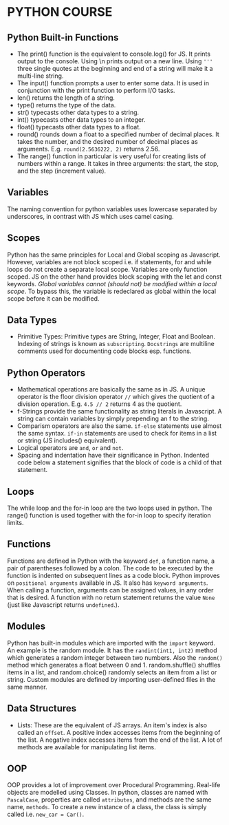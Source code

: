 # PYTHON COURSE

## Python Built-in Functions
- The print() function is the equivalent to console.log() for JS. It prints output to the console. Using \n prints output on a new line. Using `'''` three single quotes at the beginning and end of a string will make it a multi-line string.
- The input() function prompts a user to enter some data. It is used in conjunction with the print function to perform I/O tasks.
- len() returns the length of a string.
- type() returns the type of the data.
- str() typecasts other data types to a string.
- int() typecasts other data types to an integer.
- float() typecasts other data types to a float.
- round() rounds down a float to a specified number of decimal places. It takes the number, and the desired number of decimal places as arguments. E.g. `round(2.5636222, 2)` returns 2.56.
- The range() function in particular is very useful for creating lists of numbers within a range. It takes in three arguments: the start, the stop, and the step (increment value).

## Variables
The naming convention for python variables uses lowercase separated by underscores, in contrast with JS which uses camel casing.

## Scopes
Python has the same principles for Local and Global scoping as Javascript. However, variables are not block scoped i.e. if statements, for and while loops do not create a separate local scope. Variables are only function scoped. JS on the other hand provides block scoping with the let and const keywords.
*Global variables cannot (should not) be modified within a local scope*. To bypass this, the variable is redeclared as global within the local scope before it can be modified.

## Data Types
- Primitive Types: Primitive types are String, Integer, Float and Boolean. Indexing of strings is known as `subscripting`. `Docstrings` are multiline comments used for documenting code blocks esp. functions.

## Python Operators
- Mathematical operations are basically the same as in JS. A unique operator is the floor division operator `//` which gives the quotient of a division operation. E.g. `4.5 // 2` returns 4 as the quotient.
- f-Strings provide the same functionality as string literals in Javascript. A string can contain variables by simply prepending an f to the string.
- Comparism operators are also the same. `if-else` statements use almost the same syntax. `if-in` statements are used to check for items in a list or string (JS includes() equivalent).
- Logical operators are `and`, `or` and `not`.
- Spacing and indentation have their significance in Python. Indented code below a statement signifies that the block of code is a child of that statement.

## Loops
The while loop and the for-in loop are the two loops used in python. The range() function is used together with the for-in loop to specify iteration limits.

## Functions
Functions are defined in Python with the keyword `def`, a function name, a pair of parentheses followed by a colon. The code to be executed by the function is indented on subsequent lines as a code block.
Python improves on `positional arguments` available in JS. It also has `keyword arguments`. When calling a function, arguments can be assigned values, in any order that is desired.
A function with no return statement returns the value `None` (just like Javascript returns `undefined`.).

## Modules
Python has built-in modules which are imported with the `import` keyword. An example is the random module. It has the `randint(int1, int2)` method which generates a random integer between two numbers. Also the `random()` method which generates a float between 0 and 1. random.shuffle() shuffles items in a list, and random.choice() randomly selects an item from a list or string.
Custom modules are defined by importing user-defined files in the same manner.

## Data Structures
* Lists: These are the equivalent of JS arrays. An item's index is also called an `offset`. A positive index accesses items from the beginning of the list. A negative index accesses items from the end of the list. A lot of methods are available for manipulating list items.

## OOP
OOP provides a lot of improvement over Procedural Programming. Real-life objects are modelled using Classes. In python, classes are named with `PascalCase`, properties are called `attributes`, and methods are the same name, `methods`. To create a new instance of a class, the class is simply called i.e. `new_car = Car()`.